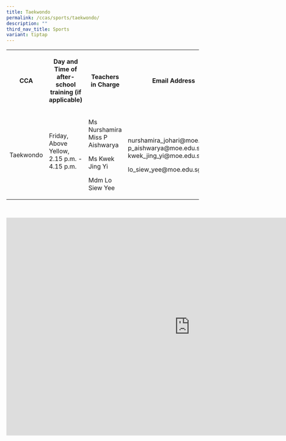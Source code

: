```yaml
---
title: Taekwondo
permalink: /ccas/sports/taekwondo/
description: ""
third_nav_title: Sports
variant: tiptap
---
```

<table style="minWidth: 100px">
<colgroup>
<col>
<col>
<col>
<col>
</colgroup>
<tbody>
<tr>
<th rowspan="1" colspan="1">
<p>CCA</p>
</th>
<th rowspan="1" colspan="1">
<p>Day and Time of after-school training (if applicable)</p>
</th>
<th rowspan="1" colspan="1">
<p>Teachers in Charge</p>
</th>
<th rowspan="1" colspan="1">
<p>Email Address</p>
</th>
</tr>
<tr>
<td rowspan="1" colspan="1">
<p>Taekwondo</p>
</td>
<td rowspan="1" colspan="1">
<p>Friday, Above Yellow, 2.15 p.m. - 4.15 p.m.
<br>
<br>
</p>
</td>
<td rowspan="1" colspan="1">
<p>Ms Nurshamira
<br>Miss P Aishwarya</p>
<p>Ms Kwek Jing Yi</p>
<p>Mdm Lo Siew Yee</p>
</td>
<td rowspan="1" colspan="1">
<p>nurshamira_johari@moe.edu.sg
<br>p_aishwarya@moe.edu.sg
<br>kwek_jing_yi@moe.edu.sg</p>
<p>lo_siew_yee@moe.edu.sg</p>
</td>
</tr>
</tbody>
</table>
<p>
<br>
</p>
<div class="iframe-wrapper">
<iframe height="569" width="960" allowfullscreen="true" frameborder="0" src="https://docs.google.com/presentation/d/e/2PACX-1vSX75CJRx_MeJp1He5RmVU_BjhFSjoGyiIUiafVdYB_Z3fKetTwxMhqOFkDr4zxZyk1LVOP3GIgdz4v/embed?start=false&amp;loop=false&amp;delayms=3000"></iframe>
</div>
<p></p>